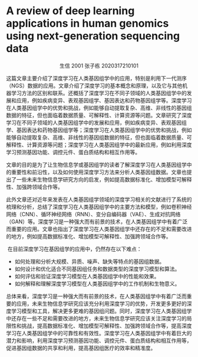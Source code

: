 # A review of deep learning applications in human genomics using next-generation sequencing data

<center>生信 2001 张子栋 2020317210101</center>

​	这篇文章主要介绍了深度学习在人类基因组学中的应用，特别是利用下一代测序（NGS）数据的应用。文章介绍了深度学习的基本概念和原理，以及它与其他机器学习方法的区别和联系。还概括了深度学习在不同子领域的人类基因组学中的发展和应用，例如疾病变异、表观基因组学、基因表达和药物基因组学等。深度学习在人类基因组学中的优势和挑战，例如能够自动提取复杂、高维、非线性的基因组数据的特征，但也面临着数据质量、可解释性、计算资源等问题。文章研究了深度学习在不同子领域的人类基因组学中的发展和应用，例如疾病变异、表观基因组学、基因表达和药物基因组学等；深度学习在人类基因组学中的优势和挑战，例如能够自动提取复杂、高维、非线性的基因组数据的特征，但也面临着数据质量、可解释性、计算资源等问题；深度学习在人类基因组学中的最新应用，例如利用深度学习预测基因功能、调控元件、蛋白质结构和相互作用等。

文章的目的是为了让生物信息学或基因组学的读者了解深度学习在人类基因组学中的重要性和前沿性，以及如何使用深度学习方法来分析人类基因组数据。文章也提出了一些未来生物信息学研究方向的启发，例如提高数据标准化、增加模型可解释性、加强跨领域合作等。

​	此外文章还对近年来发表在人类基因组学领域的深度学习相关的文献进行了系统的梳理和分析，总结了深度学习在人类基因组学中的主要方法和模型，例如卷积神经网络（CNN）、循环神经网络（RNN）、变分自编码器（VAE）、生成对抗网络（GAN）等。深度学习是一种强大而有前景的技术，在人类基因组学中有着广泛而重要的应用。文章也指出了深度学习在人类基因组学中还存在的不足和需要改进的地方，例如提高数据标准化、增加模型可解释性、加强跨领域合作等。

​	在目前深度学习在基因组学的应用中，仍然存在以下难点：

+ 如何处理和分析大规模、异质、噪声、缺失等特点的基因组数据。
+ 如何设计和优化适合不同基因组任务和数据类型的深度学习模型和算法。
+ 如何评估和验证深度学习模型在人类基因组学中的性能和效果。
+ 如何解释和理解深度学习模型在人类基因组学中的工作机制和生物意义。

​	总体来看，深度学习是一种强大而有前景的技术，在人类基因组学中有着广泛而重要的应用，未来生物信息学研究应该充分利用深度学习的优势，开发更多更好的深度学习模型和工具，解决更多更难的基因组问题。同时，深度学习在人类基因组学中还存在一些不足和需要改进的地方，未来生物信息学研究应该关注深度学习的局限性和挑战，提高数据标准化、增加模型可解释性、加强跨领域合作等，提高深度学习在人类基因组学中的可靠性和有效性。深度学习在人类基因组学中有着巨大的潜力和影响，利用深度学习预测基因功能、调控元件、蛋白质结构和相互作用等，促进基因组数据的共享和利用，提高基因组医疗的效率和精准度。

